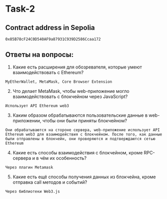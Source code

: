 # Task-2

## Contract address in Sepolia
```
0x85B78cF24C0D540AF9a87931C939D2586Ccaa172
```

## Ответы на вопросы:
1. Какие есть расширения для обозревателя, которые умеют взаимодействовать с Ethereum?
```
MyEtherWallet, MetaMask, Core Browser Extension
```

2. Что делает MetaMask, чтобы web-приложение могло взаимодействовать с блокчейном через JavaScript?
```
Использует API Ethereum web3
```

3. Каким образом обрабатываются пользовательские данные в web-приложении, чтобы они были приняты блокчейном?
```
Они обрабатываются на стороне сервера, web-приложение использует API Ethereum web3 для взаимодействия с блокчейном. После того, как данные были отправлены в блокчейн, они проверяются и подтверждаются сетью Ethereum
```

4. Какие есть способы взаимодействия с блокчейном, кроме RPC-сервера и в чём их особенность? 
```
Через плагин Metamask
```

5. Какие есть ещё способы получения данных из блокчейна, кроме отправка call методов и событий?
```
Через библиотеки Web3.js
```


